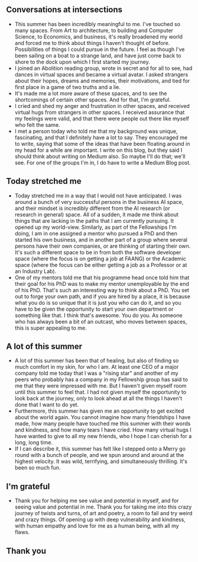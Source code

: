 ## Conversations at intersections
- This summer has been incredibly meaningful to me. I've touched so many spaces. From Art to architecture, to building and Computer Science,
  to Economics, and business, it's really broadened my world and forced me to think about things I haven't thought of before. Possibilities
  of things I could pursue in the future. I feel as though I've been sailing on a boat to a strange land, and have just come back to shore
  to the dock upon which I first started my journey. 
- I joined an Abolition reading group, wrote in secret and for all to see, had dances in virtual spaces and became a virtual avatar. 
  I asked strangers about their hopes, dreams and memories, their motivations, and tied for first place in a game of two truths and a lie.
- It's made me a lot more aware of these spaces, and to see the shortcomings of certain other spaces. And for that, I'm grateful.
- I cried and shed my anger and frustration in other spaces, and received virtual hugs from strangers in other spaces. I received assurance
  that my feelings were valid, and that there were people out there like myself who felt the same.
- I met a person today who told me that my background was unique, fascinating, and that I definitely have a lot to say. They encouraged 
  me to write, saying that some of the ideas that have been floating around in my head for a while are important. I write on this blog,
  but they said I should think about writing on Medium also. So maybe I'll do that; we'll see. For one of the groups I'm in, I do have
  to write a Medium Blog post. 
  
## Today stretched me
- Today stretched me in a way that I would not have anticipated. I was around a bunch of very successful persons in the business AI space,
  and their mindset is incredibly different from the AI research (or research in general) space. All of a sudden, it made me think
  about things that are lacking in the paths that I am currently pursuing. It opened up my world-view. Similarly, as part of the Fellowships
  I'm doing, I am in one assigned a mentor who pursued a PhD and then started his own business, and in another part of a group where
  several persons have their own companies, or are thinking of starting their own. It's such a different space to be in from
  both the software developer space (where the focus is on getting a job at FAANG) or the Academic space (where the focus can be
  either getting a job as a Professor or at an Industry Lab).
- One of my mentors told me that his programme head once told him that their goal for his PhD was to make my mentor unemployable by the end
  of his PhD. That's such an interesting way to think about a PhD. You set out to forge your own path, and if you are hired by a place,
  it is because what you do is so unique that it is just you who can do it, and so you have to be given the opportunity to start your own
  department or something like that. I think that's awesome. You do you. As someone who has always been a bit of an outcast, who moves
  between spaces, this is super appealing to me.
  
## A lot of this summer
- A lot of this summer has been that of healing, but also of finding so much comfort in my skin, for who I am. At least one CEO of a major
  company told me today that I was a "rising star" and another of my peers who probably has a company in my Fellowship group has said to 
  me that they were impressed with me. But I haven't given myself room until this summer to feel that. I had not given myself the opportunity
  to look back at the journey, only to look ahead at all the things I haven't done that I want to do yet.
- Furthermore, this summer has given me an opportunity to get excited about the world again. You cannot imagine how many friendships I have
  made, how many people have touched me this summer with their words and kindness, and how many tears I have cried. How many virtual hugs
  I have wanted to give to all my new friends, who I hope I can cherish for a long, long time.
- If I can describe it, this summer has felt like I stepped onto a Merry go round with a bunch of people, and we spun around and around at the
  highest velocity. It was wild, terrifying, and simultaneously thrilling. It's been so much fun.
  
## I'm grateful
- Thank you for helping me see value and potential in myself, and for seeing value and potential in me. Thank you for taking me into this 
  crazy journey of twists and turns, of art and poetry, a room to fail and try weird and crazy things. Of opening up with deep vulnerability
  and kindness, with human empathy and love for me as a human being, with all my flaws.
  
## Thank you
